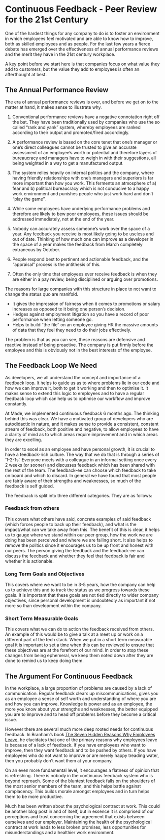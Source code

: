 # Continuous Feedback - Peer Review for the 21st Century

One of the hardest things for any company to do is to foster an environment in which employees feel motivated and are able to know how to improve, both as skilled employees and as people. For the last few years a fierce debate has emerged over the effectiveness of annual performance reviews and the merit they have in the 21st century workplace.

A key point before we start here is that companies focus on what value they add to customers, but the value they add to employees is often  an afterthought at best.

## The Annual Performance Review

The era of annual performance reviews is over, and before we get on to the matter at hand, it makes sense to illustrate why.

1. Conventional performance reviews have a negative connotation right off the bat. They have been traditionally used by companies who use the so called “rank and yank” system, whereby employees are ranked according to their output and promoted/fired accordingly.

2. A performance review is based on the core tenet that one’s manager or one’s direct colleagues cannot be trusted to give an accurate assessment of an employee’s worth or potential and therefore layers of bureaucracy and managers have to weigh in with their suggestions, all being weighted in a way to get a manufactured output.

3. The system relies heavily on internal politics and the company, where having friendly relationships with one’s managers and superiors is far more important than how you work. This ferments an atmosphere of a) fear and b) political bureaucracy which is not conducive to a happy work environment and punishes people who just work hard and don’t “play the game”.

4. While some employees have underlying performance problems and therefore are likely to bew poor employees, these issues should be addressed immediately, not at the end of the year.

5. Nobody can accurately assess someone’s work over the space of a year. Any feedback you receive is most likely going to be useless and out of date. Thinking of how much one can improve as a developer in the space of a year makes the feedback from March completely extraneous by October.

6. People respond best to pertinent and actionable feedback, and the “appraisal” process is the antithesis of this.

7. Often the only time that employees ever receive feedback is when they are either in a pay review, being disciplined or arguing over promotions.

The reasons for large companies with this structure in place to not want to change the status quo are manifold.

* It gives the impression of fairness when it comes to promotions or salary increases as opposed to it being one person’s decision.
* Hedges against employment litigation so you have a record of poor performance when letting someone go.
* Helps to build “the file” on an employee giving HR the massive amounts of data that they feel they need to do their jobs effectively.

The problem is that as you can see, these reasons are defensive and reactive instead of being proactive. The company is put firmly before the employee and this is obviously not in the best interests of the employee.

## The Feedback Loop We Need

As developers, we all understand the concept and importance of a feedback loop.  It helps to guide us as to where problems lie in our code and how we can improve it, both to get it working and then to optimise it. It makes sense to extend this logic to employees and to have a regular feedback loop which can help us to optimise our workflow and improve constantly.

At Made, we implemented continuous feedback 6 months ago. The thinking behind this was clear. We have a motivated group of developers who are autodidactic in nature, and it makes sense to provide a consistent, constant stream of feedback, both positive and negative, to allow employees to have a clarity of mind as to which areas require improvement and in which areas they are excelling.

In order to excel as an employee and have personal growth, it is crucial to have a feedback-rich culture. The way that we do that is through a series of ‘1-2-1s’. Everyone meets with a colleague in an informal setting once every 2 weeks (or sooner) and discusses feedback which has been shared with the rest of the team. The feedback-ee can choose which feedback to take on board and which to discard. In general we have found that most people are fairly aware of their strengths and weaknesses, so much of the feedback is self guided.

The feedback is split into three different categories. They are as follows:

### Feedback from others

This covers what others have said, concrete examples of said feedback (which forces people to back up their feedback), and what is the impact/what can we take away from this. The benefit of this is clear, it helps us to gauge where we stand within our peer group, how the work we are doing has been perceived and where we are falling short. It also helps to remove the politics since it encourages us to be up front and honest with our peers. The person giving the feedback and the feedback-ee can discuss the feedback and whether they feel that feedback is fair and whether it is actionable.

### Long Term Goals and Objectives

This covers where we want to be in 3-5 years, how the company can help us to achieve this and to track the status as we progress towards these goals. It is important that these goals are not tied directly to wider company objectives,  since personal development is undoubtedly as important if not more so than development within the company.

### Short Term Measurable Goals

This covers what we can do to action the feedback received from others. An example of this would be to give a talk at a meet up or work on a different part of the tech stack. When we put in a short term measurable goal it is important to set a time when this can be reviewed to ensure that these objectives are at the forefront of our mind. In order to stop these changes from being ephemeral, we keep them noted down after they are done to remind us to keep doing them.

## The Argument For Continuous Feedback

In the workplace, a large proportion of problems are caused by a lack of communication. Regular feedback clears up miscommunications, gives you as an employee a sense of self worth and understanding of where you are and how you can improve. Knowledge is power and as an employee, the more you know about your strengths and weaknesses, the better equipped you are to improve and to head off problems before they become a critical issue.

However there are several much more deep rooted needs for continuous feedback. In Branham’s book [The Seven Hidden Reasons Why Employees Leave](http://www.amazon.co.uk/The-Hidden-Reasons-Employees-Leave/dp/0814408516), he elucidates that one of the primary reasons why employees leave is because of a lack of feedback. If you have employees who want to improve, then they want feedback and to be pushed by others. If you have employees who do not want to improve or are merely happy treading water, then you probably don’t want them at your company.

On an even more fundamental level, it encourages a flatness of opinion that is refreshing. There is nobody in the continuous feedback system who is beyond reproach. Some of the bluntest feedback falls on the shoulders of the most senior members of the team, and this helps battle against complacency. This builds morale amongst employees and in turn helps them to be more productive.

Much has been written about the psychological contract at work. This could be another blog post in and of itself, but in essence it is comprised of our perceptions and trust concerning the agreement that exists between ourselves and our employer. Maintaining the health of the psychological contract at work leads to less broken promises, less opportunities for misunderstandings and  a healthier work environment.



